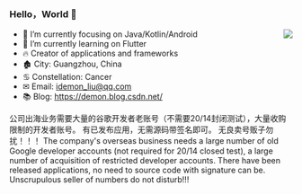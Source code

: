 ### Hello，World 👋

<img align="right" src="https://github-readme-stats.vercel.app/api?username=iDeMonnnnnn&show_icons=true&icon_color=#0878FE&text_color=718096&bg_color=ffffff&hide_title=true" />

- 📙 I’m currently focusing on Java/Kotlin/Android
- 📕 I’m currently learning on Flutter
- 🔥 Creator of applications and frameworks
- 🏚 City: Guangzhou, China
- ♋ Constellation: Cancer
- ✉ Email: idemon_liu@qq.com
- 📚 Blog: <https://demon.blog.csdn.net/>

公司出海业务需要大量的谷歌开发者老账号（不需要20/14封闭测试），大量收购限制的开发者账号。
有已发布应用，无需源码带签名即可。
无良卖号贩子勿扰！！！
The company's overseas business needs a large number of old Google developer accounts (not required for 20/14 closed test), a large number of acquisition of restricted developer accounts.
There have been released applications, no need to source code with signature can be.
Unscrupulous seller of numbers do not disturb!!!

